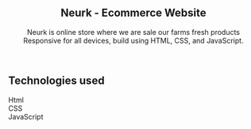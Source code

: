 <div align="center">

<h2 align="center"> Neurk - Ecommerce Website</h2>

  Neurk is online store where we are sale our farms fresh products <br />Responsive for all devices, build using HTML, CSS, and JavaScript.
</div>

<br />

## Technologies used
Html <br />
CSS <br />
JavaScript

<br />
